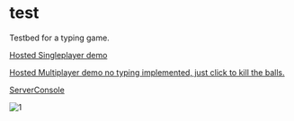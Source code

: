 # test
Testbed for a typing game.

[Hosted Singleplayer demo](https://willkillson.github.io/test/)

[Hosted Multiplayer demo no typing implemented, just click to kill the balls.](http://testtyper-testtyper.1d35.starter-us-east-1.openshiftapps.com/)

[ServerConsole](https://console.starter-us-east-1.openshift.com/console/project/testtyper/overview)


![1](https://user-images.githubusercontent.com/26101774/43370989-da98528e-933d-11e8-93c7-0d55a4e3b45e.png)


